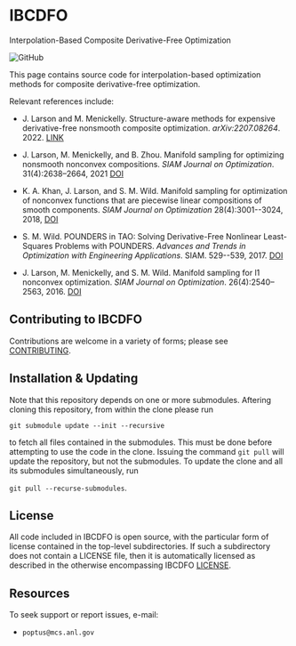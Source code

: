 # IBCDFO

Interpolation-Based Composite Derivative-Free Optimization

![GitHub](https://img.shields.io/github/license/poptus/IBCDFO)

This page contains source code for interpolation-based optimization methods for
composite derivative-free optimization.

Relevant references include:

  - J. Larson and M. Menickelly. Structure-aware methods for expensive
  derivative-free nonsmooth composite optimization. *arXiv:2207.08264*. 2022.
  [LINK](https://arxiv.org/abs/2207.08264)

  - J. Larson, M. Menickelly, and B. Zhou. Manifold sampling for optimizing
  nonsmooth nonconvex compositions. *SIAM Journal on Optimization*.
  31(4):2638–2664, 2021
  [DOI](https://doi.org/10.1137/20M1378089)

  - K. A. Khan, J. Larson, and S. M. Wild. Manifold sampling for optimization of
  nonconvex functions that are piecewise linear compositions of smooth
  components. *SIAM Journal on Optimization* 28(4):3001--3024, 2018,
  [DOI](https://doi.org/10.1137/17m114741x)

  - S. M. Wild. POUNDERS in TAO: Solving Derivative-Free Nonlinear
  Least-Squares Problems with POUNDERS. *Advances and Trends in Optimization with
  Engineering Applications*. SIAM. 529--539, 2017.
  [DOI](https://doi.org/10.1137%2F1.9781611974683.ch40)

  - J. Larson, M. Menickelly, and S. M. Wild. Manifold sampling for l1 nonconvex
  optimization. *SIAM Journal on Optimization*. 26(4):2540–2563, 2016.
  [DOI](https://doi.org/10.1137/15M1042097)

## Contributing to IBCDFO

Contributions are welcome in a variety of forms; please see [CONTRIBUTING](CONTRIBUTING.rst).

## Installation & Updating
Note that this repository depends on one or more submodules.  Aftering cloning
this repository, from within the clone please run

``git submodule update --init --recursive``

to fetch all files contained in the submodules.  This must be done before
attempting to use the code in the clone.  Issuing the command `git pull` will
update the repository, but not the submodules.  To update the clone and all its
submodules simultaneously, run

``git pull --recurse-submodules``.

## License

All code included in IBCDFO is open source, with the particular form of license contained in the top-level
subdirectories.  If such a subdirectory does not contain a LICENSE file, then it is automatically licensed
as described in the otherwise encompassing IBCDFO [LICENSE](/LICENSE).

## Resources

To seek support or report issues, e-mail:

 * ``poptus@mcs.anl.gov``
